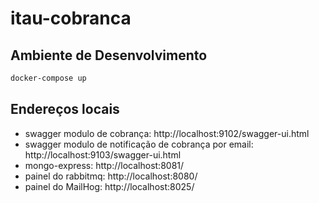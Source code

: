 # itau-cobranca

## Ambiente de Desenvolvimento

```bash
docker-compose up
```


## Endereços locais

* swagger modulo de cobrança: http://localhost:9102/swagger-ui.html
* swagger modulo de notificação de cobrança por email: http://localhost:9103/swagger-ui.html
* mongo-express: http://localhost:8081/
* painel do rabbitmq: http://localhost:8080/
* painel do MailHog: http://localhost:8025/
